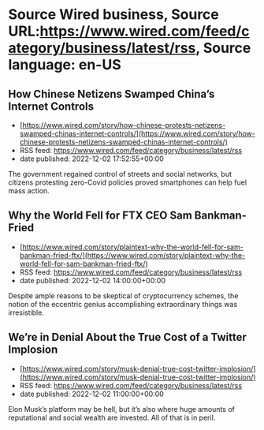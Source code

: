 # Source Wired business, Source URL:https://www.wired.com/feed/category/business/latest/rss, Source language: en-US

## How Chinese Netizens Swamped China’s Internet Controls
 - [https://www.wired.com/story/how-chinese-protests-netizens-swamped-chinas-internet-controls/](https://www.wired.com/story/how-chinese-protests-netizens-swamped-chinas-internet-controls/)
 - RSS feed: https://www.wired.com/feed/category/business/latest/rss
 - date published: 2022-12-02 17:52:55+00:00

The government regained control of streets and social networks, but citizens protesting zero-Covid policies proved smartphones can help fuel mass action.

## Why the World Fell for FTX CEO Sam Bankman-Fried
 - [https://www.wired.com/story/plaintext-why-the-world-fell-for-sam-bankman-fried-ftx/](https://www.wired.com/story/plaintext-why-the-world-fell-for-sam-bankman-fried-ftx/)
 - RSS feed: https://www.wired.com/feed/category/business/latest/rss
 - date published: 2022-12-02 14:00:00+00:00

Despite ample reasons to be skeptical of cryptocurrency schemes, the notion of the eccentric genius accomplishing extraordinary things was irresistible.

## We’re in Denial About the True Cost of a Twitter Implosion
 - [https://www.wired.com/story/musk-denial-true-cost-twitter-implosion/](https://www.wired.com/story/musk-denial-true-cost-twitter-implosion/)
 - RSS feed: https://www.wired.com/feed/category/business/latest/rss
 - date published: 2022-12-02 11:00:00+00:00

Elon Musk’s platform may be hell, but it’s also where huge amounts of reputational and social wealth are invested. All of that is in peril.

